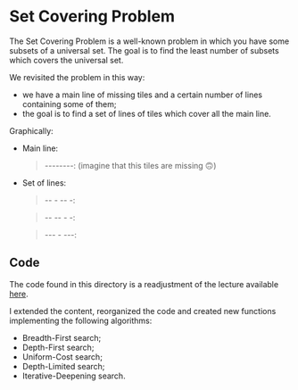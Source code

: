 # Set Covering Problem

The Set Covering Problem is a well-known problem in which you have some subsets of a universal set. The goal is to find the least number of subsets which covers the universal set.

We revisited the problem in this way:
- we have a main line of missing tiles and a certain number of lines containing some of them;
- the goal is to find a set of lines of tiles which cover all the main line.

Graphically:
- Main line: 
    >--------: (imagine that this tiles are missing 🙃)
- Set of lines:
    >-- - -- -:

    >-- -- - -:

    >---  - ---:

## Code

The code found in this directory is a readjustment of the lecture available [here](https://github.com/squillero/computational-intelligence/blob/master/2023-24/set-covering.ipynb). 

I extended the content, reorganized the code and created new functions implementing the following algorithms:
- Breadth-First search;
- Depth-First search;
- Uniform-Cost search; 
- Depth-Limited search;
- Iterative-Deepening search.